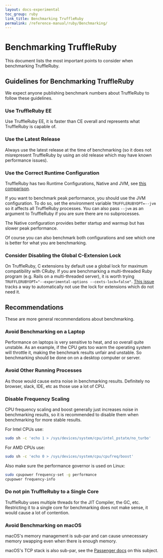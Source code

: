 ```yaml
---
layout: docs-experimental
toc_group: ruby
link_title: Benchmarking TruffleRuby
permalink: /reference-manual/ruby/Benchmarking/
---
```

# Benchmarking TruffleRuby

This document lists the most important points to consider when benchmarking TruffleRuby.

## Guidelines for Benchmarking TruffleRuby

We expect anyone publishing benchmark numbers about TruffleRuby to follow these guidelines.

### Use TruffleRuby EE

Use TruffleRuby EE, it is faster than CE overall and represents what TruffleRuby is capable of.

### Use the Latest Release

Always use the latest release at the time of benchmarking (so it does not misrepresent TruffleRuby by using an old release which may have known performance issues).

### Use the Correct Runtime Configuration

TruffleRuby has two Runtime Configurations, Native and JVM, see [this comparison](../../README.md#truffleruby-runtime-configurations).

If you want to benchmark peak performance, you should use the JVM configuration.
To do so, set the environment variable `TRUFFLERUBYOPT=--jvm` so it affects all TruffleRuby processes.
You can also pass `--jvm` as an argument to TruffleRuby if you are sure there are no subprocesses.

The Native configuration provides better startup and warmup but has slower peak performance.

Of course you can also benchmark both configurations and see which one is better for what you are benchmarking.

### Consider Disabling the Global C-Extension Lock

On TruffleRuby, C extensions by default use a global lock for maximum compatibility with CRuby.
If you are benchmarking a multi-threaded Ruby program (e.g. Rails on a multi-threaded server), it is worth trying
`TRUFFLERUBYOPT="--experimental-options --cexts-lock=false"`.
[This issue](https://github.com/oracle/truffleruby/issues/2136) tracks a way to automatically not use the lock for extensions which do not need it.

## Recommendations

These are more general recommendations about benchmarking.

### Avoid Benchmarking on a Laptop

Performance on laptops is very sensitive to heat, and so overall quite unstable.
As an example, if the CPU gets too warm the operating system will throttle it, making the benchmark results unfair and unstable.
So benchmarking should be done on on a desktop computer or server.

### Avoid Other Running Processes

As those would cause extra noise in benchmarking results.
Definitely no browser, slack, IDE, etc as those use a lot of CPU.

### Disable Frequency Scaling

CPU frequency scaling and boost generally just increases noise in benchmarking results,
so it is recommended to disable them when benchmarking for more stable results.

For Intel CPUs use:

```bash
sudo sh -c 'echo 1 > /sys/devices/system/cpu/intel_pstate/no_turbo'
```

For AMD CPUs use:

```bash
sudo sh -c 'echo 0 > /sys/devices/system/cpu/cpufreq/boost'
```

Also make sure the performance governor is used on Linux:

```bash
sudo cpupower frequency-set -g performance
cpupower frequency-info
```

### Do not pin TruffleRuby to a Single Core

TruffleRuby uses multiple threads for the JIT Compiler, the GC, etc.
Restricting it to a single core for benchmarking does not make sense, it would cause a lot of contention.

### Avoid Benchmarking on macOS

macOS's memory management is sub-par and can cause unnecessary memory swapping even when there is enough memory.

macOS's TCP stack is also sub-par, see the [Passenger docs](https://www.phusionpassenger.com/library/config/apache/optimization/#operating-system-recommendations) on this subject.
